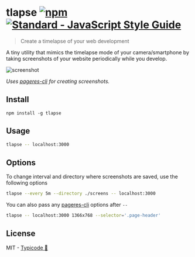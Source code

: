 # tlapse [![npm](https://badge.fury.io/js/tlapse.svg)](https://github.com/typicode/tlapse) [![Standard - JavaScript Style Guide](https://img.shields.io/badge/code%20style-standard-brightgreen.svg)](http://standardjs.com/)

> Create a timelapse of your web development

A tiny utility that mimics the timelapse mode of your camera/smartphone by taking screenshots of your website periodically while you develop.

![screenshot](http://i.imgur.com/QL98ry4.png)

_Uses [pageres-cli](https://github.com/sindresorhus/pageres-cli) for creating screenshots._

## Install

```
npm install -g tlapse
```

## Usage

```sh
tlapse -- localhost:3000
```

## Options

To change interval and directory where screenshots are saved, use the following options

```sh
tlapse --every 5m --directory ./screens -- localhost:3000
```

You can also pass any [pageres-cli](https://github.com/sindresorhus/pageres-cli) options after `--`

```sh
tlapse -- localhost:3000 1366x768 --selector='.page-header'
```

## License

MIT - [Typicode :cactus:](https://github.com/typicode)
